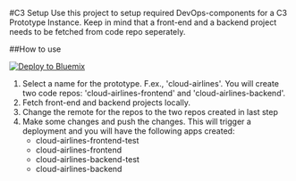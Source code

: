 
#C3 Setup
Use this project to setup required DevOps-components for a C3 Prototype Instance. Keep in mind that a front-end and a backend project needs to be fetched from code repo seperately.


##How to use

[![Deploy to Bluemix](https://bluemix.net/deploy/button.png)](https://bluemix.net/deploy?repository=https://git.ng.bluemix.net/lars.henrik.nordli/c3-setup&env_id=ibm:yp:us-south)

1. Select a name for the prototype. F.ex., 'cloud-airlines'. You will create two code repos: 'cloud-airlines-frontend' and 'cloud-airlines-backend'. 
2. Fetch front-end and backend projects locally.
3. Change the remote for the repos to the two repos created in last step
4. Make some changes and push the changes. This will trigger a deployment and you will have the following apps created:
    - cloud-airlines-frontend-test
    - cloud-airlines-frontend
    - cloud-airlines-backend-test
    - cloud-airlines-backend